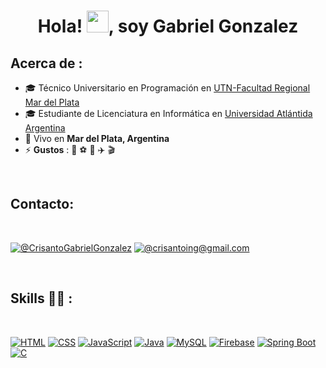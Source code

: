 <h1 align="center">Hola!  <img src="https://media.giphy.com/media/hvRJCLFzcasrR4ia7z/giphy.gif" width="35">, soy Gabriel Gonzalez</h1>

## Acerca de :

- 🎓 Técnico Universitario en Programación en [UTN-Facultad Regional Mar del Plata](https://mdp.utn.edu.ar/)
- 🎓 Estudiante de Licenciatura en Informática en [Universidad Atlántida Argentina](https://atlantida.edu.ar/)
- 🏡 Vivo en **Mar del Plata, Argentina**
- ⚡ **Gustos** : 🍔 ⚽ 🧉 ✈️ 🎬

<br>

## Contacto:

<br>

[![@CrisantoGabrielGonzalez](https://img.icons8.com/fluency/48/000000/linkedin.png "@CrisantoGabrielGonzalez")](https://www.linkedin.com/in/crisanto-gabriel-gonzalez-b0766922a/) [![@crisantoing@gmail.com](https://img.icons8.com/fluency/48/000000/apple-mail.png "@crisantoing@gmail.com")](crisantoing@gmail.com)

<br>

## Skills 🧑‍💻 :

<br>

<a href="#"><img src="https://img.icons8.com/color/48/000000/html-5--v1.png" alt="HTML"></a>
<a href="#"><img src="https://img.icons8.com/color/48/000000/css3.png" alt="CSS"></a>
<a href="#"><img src="https://img.icons8.com/color/48/000000/javascript--v1.png" alt="JavaScript"></a>
<a href="#"><img src="https://img.icons8.com/color/48/000000/java-coffee-cup-logo--v1.png" alt="Java"></a>
<a href="#"><img src="https://img.icons8.com/color/48/000000/mysql-logo.png" alt="MySQL"></a>
<a href="#"><img src="https://img.icons8.com/color/48/000000/firebase.png" alt="Firebase"></a>
<a href="#"><img src="https://img.icons8.com/color/48/000000/spring-logo.png" alt="Spring Boot"></a>
<a href="#"><img src="https://img.icons8.com/color/48/000000/c-programming.png" alt="C"></a>

